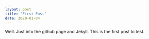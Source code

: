 ```yaml
---
layout: post
title: "First Post"
date: 2020-01-04
---
```


Well. Just into the github page and Jekyll. This is the first post to test.
